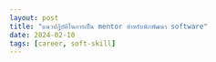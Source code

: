 ```yaml
---
layout: post
title: "แนวปฏิบัติในการเป็น mentor สำหรับนักพัฒนา software"
date: 2024-02-10
tags: [career, soft-skill]
---
```

